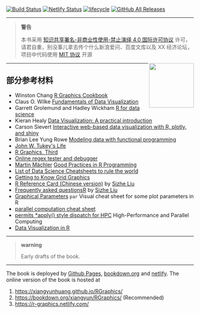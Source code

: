 [![Build Status](https://travis-ci.com/XiangyunHuang/RGraphics.svg?token=JzZLZhzXpgpzucseAyh4&branch=master)](https://travis-ci.com/XiangyunHuang/RGraphics) [![Netlify Status](https://api.netlify.com/api/v1/badges/6c069b09-a414-40f9-a0cf-3921fa547f28/deploy-status)](https://app.netlify.com/sites/r-graphics/deploys) [![lifecycle](https://img.shields.io/badge/lifecycle-experimental-orange.svg)](https://www.tidyverse.org/lifecycle/#experimental) [![GitHub All Releases](https://img.shields.io/github/downloads/XiangyunHuang/RGraphics/total.svg)](https://github.com/XiangyunHuang/RGraphics)

---

> **警告**
>
> 本书采用 [知识共享署名-非商业性使用-禁止演绎 4.0 国际许可协议](https://creativecommons.org/licenses/by-nc-nd/4.0/) 许可，请君自重，别没事儿拿去传个什么新浪爱问、百度文库以及 XX 经济论坛，项目中代码使用 [MIT 协议](https://github.com/XiangyunHuang/RGraphics/blob/master/LICENSE) 开源

<img src="figures/by-nc-nd.png" width="120" align="right" />

---

## 部分参考材料

- Winston Chang [R Graphics Cookbook](https://r-graphics.org/)
- Claus O. Wilke [Fundamentals of Data Visualization](https://serialmentor.com/dataviz/)
- Garrett Grolemund and Hadley Wickham [R for data science](https://r4ds.had.co.nz/)
- Kieran Healy [Data Visualization: A practical introduction](https://socviz.co/)
- Carson Sievert [Interactive web-based data visualization with R, plotly, and shiny](https://plotly-r.com/)
- Brian Lee Yung Rowe [Modeling data with functional programming](https://cartesianfaith.files.wordpress.com/2015/12/rowe-modeling-data-with-functional-programming-in-r.pdf)
- [John W. Tukey's Life](https://www.ams.org/notices/200202/fea-tukey.pdf)
- [R Graphics, Third](https://www.stat.auckland.ac.nz/~paul/RG3e/)
- [Online regex tester and debugger](https://regex101.com/)
- [Martin Mächler](https://github.com/mmaechler) [Good Practices in R Programming](https://stat.ethz.ch/Teaching/maechler/R/useR_2014/Maechler-2014-pr.pdf) 
- [List of Data Science Cheatsheets to rule the world](https://github.com/FavioVazquez/ds-cheatsheets#r)
- [Getting to Know Grid Graphics](https://www.stat.auckland.ac.nz/~paul/useR2015-grid/)
- [R Reference Card (Chinese version)](https://github.com/sunbjt/r_reference) by [Sizhe Liu](https://www.bjt.name/)
- [Frequently asked questionsR](https://cran.r-project.org/doc/contrib/Liu-FAQ.pdf) by [Sizhe Liu](https://www.bjt.name/)
- [Graphical Parameters](https://tech.hohoweiya.xyz/R/r-graphical-parameters-cheatsheet.pdf) `par` Visual cheat sheet for some plot parameters in R
- [parallel computation cheat sheet](https://github.com/rstudio/cheatsheets/raw/master/parallel_computation.pdf)
- [permits *apply() style dispatch for HPC](https://prs.ism.ac.jp/~nakama/Rhpc/Documents/Rhpc_0.15-177.pdf) High-Performance and Parallel Computing
- [Data Visualization in R](http://datavis.ca/courses/RGraphics/)

---

> **warning**
> 
> Early drafts of the book.

---

The book is deployed by [Github Pages](https://pages.github.com/), [bookdown.org](https://bookdown.org) and [netlify](https://www.netlify.com). The online version of the book is hosted at

1. <https://xiangyunhuang.github.io/RGraphics/>
1. <https://bookdown.org/xiangyun/RGraphics/> (Recommended)
1. <https://r-graphics.netlify.com/>
